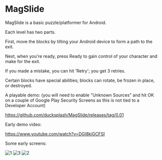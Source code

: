 
# MagSlide

MagSlide is a basic puzzle/platformer for Android.

Each level has two parts.

First, move the blocks by tilting your Android device to form a path to the exit.

Next, when you're ready, press Ready to gain control of your character and make for the exit.

If you made a mistake, you can hit 'Retry'; you get 3 retries.

Certain blocks have special abilities; blocks can rotate, be frozen in place, or destroyed. 

A playable demo: (you will need to enable "Unknown Sources" and hit OK on a couple of Google Play Security Screens as this is not tied to a Developer Account)

https://github.com/ducksplash/MagSlide/releases/tag/0.01


Early demo video:

https://www.youtube.com/watch?v=DGl8kiGCFSI

Some early screens:

![1](https://user-images.githubusercontent.com/11778864/123344384-a5736a00-d54b-11eb-87f4-f82b3f7e2aee.gif)
![3](https://user-images.githubusercontent.com/11778864/123344396-af956880-d54b-11eb-99b7-4c68cd132b22.gif)
![2](https://user-images.githubusercontent.com/11778864/123344448-cdfb6400-d54b-11eb-8487-b63f208ed607.gif)

